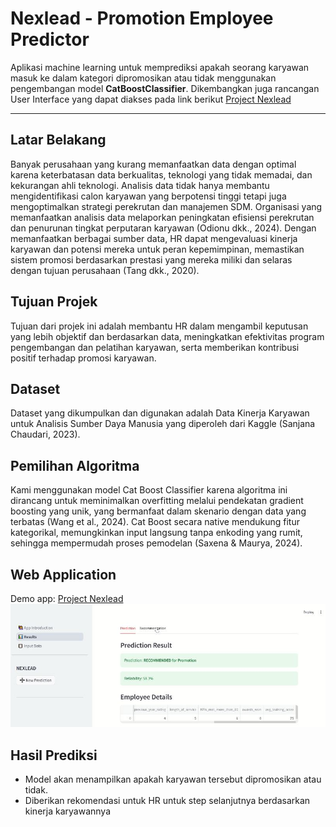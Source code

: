 # Nexlead - Promotion Employee Predictor 
Aplikasi machine learning untuk memprediksi apakah seorang karyawan masuk ke dalam kategori dipromosikan atau tidak menggunakan pengembangan model **CatBoostClassifier**. Dikembangkan juga rancangan User Interface yang dapat diakses pada link berikut <a href="https://www.canva.com/design/DAGqgnIASns/L3fdiF3fYaQhNNWL3jkPLg/view?utm_content=DAGqgnIASns&utm_campaign=designshare&utm_medium=link2&utm_source=uniquelinks&utlId=hc3db0797f8" target="_blank">Project Nexlead</a>

---

## Latar Belakang
Banyak perusahaan yang kurang memanfaatkan data dengan optimal karena keterbatasan data berkualitas, teknologi yang tidak memadai, dan kekurangan ahli teknologi. Analisis data tidak hanya membantu mengidentifikasi calon karyawan yang berpotensi tinggi tetapi juga mengoptimalkan strategi perekrutan dan manajemen SDM. Organisasi yang memanfaatkan analisis data melaporkan peningkatan efisiensi perekrutan dan penurunan tingkat perputaran karyawan (Odionu dkk., 2024). Dengan memanfaatkan berbagai sumber data, HR dapat mengevaluasi kinerja karyawan dan potensi mereka untuk peran kepemimpinan, memastikan sistem promosi berdasarkan prestasi yang mereka miliki dan selaras dengan tujuan perusahaan (Tang dkk., 2020).

## Tujuan Projek
Tujuan dari projek ini adalah membantu HR dalam mengambil keputusan yang lebih objektif dan berdasarkan data, meningkatkan efektivitas program pengembangan dan pelatihan karyawan, serta memberikan kontribusi positif terhadap promosi karyawan.

## Dataset
Dataset yang dikumpulkan dan digunakan adalah Data Kinerja Karyawan untuk Analisis Sumber Daya Manusia yang diperoleh dari Kaggle (Sanjana Chaudari, 2023). 

## Pemilihan Algoritma
Kami menggunakan model Cat Boost Classifier karena algoritma ini dirancang untuk meminimalkan overfitting melalui pendekatan gradient boosting yang unik, yang bermanfaat dalam skenario dengan data yang terbatas (Wang et al., 2024). Cat Boost secara native mendukung fitur kategorikal, memungkinkan input langsung tanpa enkoding yang rumit, sehingga mempermudah proses pemodelan (Saxena & Maurya, 2024).

## Web Application
Demo app: <a href="https://www.canva.com/design/DAGqgnIASns/L3fdiF3fYaQhNNWL3jkPLg/view?utm_content=DAGqgnIASns&utm_campaign=designshare&utm_medium=link2&utm_source=uniquelinks&utlId=hc3db0797f8" target="_blank">Project Nexlead</a>
<img src="\screen\tampilan_2.JPG" alt="Preview" width="600"/>

## Hasil Prediksi
- Model akan menampilkan apakah karyawan tersebut dipromosikan atau tidak.
- Diberikan rekomendasi untuk HR untuk step selanjutnya berdasarkan kinerja karyawannya

